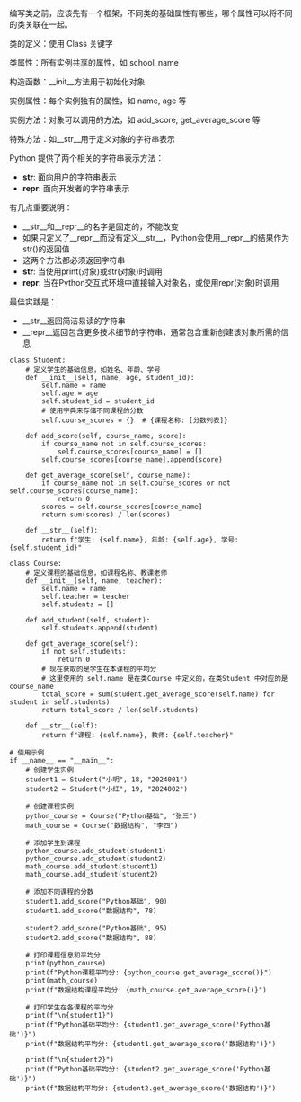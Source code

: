 编写类之前，应该先有一个框架，不同类的基础属性有哪些，哪个属性可以将不同的类关联在一起。

类的定义：使用 Class 关键字

类属性：所有实例共享的属性，如 school_name

构造函数：__init__方法用于初始化对象

实例属性：每个实例独有的属性，如 name, age 等

实例方法：对象可以调用的方法，如 add_score, get_average_score 等

特殊方法：如__str__用于定义对象的字符串表示

Python 提供了两个相关的字符串表示方法：
- __str__: 面向用户的字符串表示
- __repr__: 面向开发者的字符串表示
  
有几点重要说明：
- __str__和__repr__的名字是固定的，不能改变
- 如果只定义了__repr__而没有定义__str__，Python会使用__repr__的结果作为str()的返回值
- 这两个方法都必须返回字符串
- __str__: 当使用print(对象)或str(对象)时调用
- __repr__: 当在Python交互式环境中直接输入对象名，或使用repr(对象)时调用

最佳实践是：
- __str__返回简洁易读的字符串
- __repr__返回包含更多技术细节的字符串，通常包含重新创建该对象所需的信息

```
class Student:
    # 定义学生的基础信息，如姓名、年龄、学号
    def __init__(self, name, age, student_id):
        self.name = name
        self.age = age
        self.student_id = student_id
        # 使用字典来存储不同课程的分数
        self.course_scores = {}  # {课程名称: [分数列表]}

    def add_score(self, course_name, score):
        if course_name not in self.course_scores:
            self.course_scores[course_name] = []
        self.course_scores[course_name].append(score)

    def get_average_score(self, course_name):
        if course_name not in self.course_scores or not self.course_scores[course_name]:
            return 0
        scores = self.course_scores[course_name]
        return sum(scores) / len(scores)

    def __str__(self):
        return f"学生: {self.name}, 年龄: {self.age}, 学号: {self.student_id}"

class Course:
    # 定义课程的基础信息，如课程名称、教课老师
    def __init__(self, name, teacher):
        self.name = name
        self.teacher = teacher
        self.students = []

    def add_student(self, student):
        self.students.append(student)

    def get_average_score(self):
        if not self.students:
            return 0
        # 现在获取的是学生在本课程的平均分
        # 这里使用的 self.name 是在类Course 中定义的，在类Student 中对应的是 course_name
        total_score = sum(student.get_average_score(self.name) for student in self.students)
        return total_score / len(self.students)

    def __str__(self):
        return f"课程: {self.name}, 教师: {self.teacher}"

# 使用示例
if __name__ == "__main__":
    # 创建学生实例
    student1 = Student("小明", 18, "2024001")
    student2 = Student("小红", 19, "2024002")

    # 创建课程实例
    python_course = Course("Python基础", "张三")
    math_course = Course("数据结构", "李四")

    # 添加学生到课程
    python_course.add_student(student1)
    python_course.add_student(student2)
    math_course.add_student(student1)
    math_course.add_student(student2)

    # 添加不同课程的分数
    student1.add_score("Python基础", 90)
    student1.add_score("数据结构", 78)

    student2.add_score("Python基础", 95)
    student2.add_score("数据结构", 88)

    # 打印课程信息和平均分
    print(python_course)
    print(f"Python课程平均分: {python_course.get_average_score()}")
    print(math_course)
    print(f"数据结构课程平均分: {math_course.get_average_score()}")

    # 打印学生在各课程的平均分
    print(f"\n{student1}")
    print(f"Python基础平均分: {student1.get_average_score('Python基础')}")
    print(f"数据结构平均分: {student1.get_average_score('数据结构')}")

    print(f"\n{student2}")
    print(f"Python基础平均分: {student2.get_average_score('Python基础')}")
    print(f"数据结构平均分: {student2.get_average_score('数据结构')}")
```
